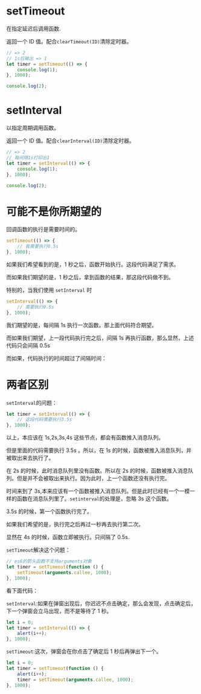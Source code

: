 # setTimeout

在指定延迟后调用函数.

返回一个 ID 值。配合`clearTimeout(ID)`清除定时器。

```js
// => 2
// 1s后输出 => 1
let timer = setTimeout(() => {
    console.log(1);
}, 1000);

console.log(2);
```

# setInterval

以指定周期调用函数。

返回一个 ID 值。配合`clearInterval(ID)`清除定时器。

```js
// => 2
// 每间隔1s打印出1
let timer = setInterval(() => {
    console.log(1);
}, 1000);

console.log(2);
```

# 可能不是你所期望的

回调函数的执行是需要时间的。

```js
setTimeout(() => {
    // 我需要执行0.5s
}, 1000);
```

如果我们希望看到的是，1 秒之后，函数开始执行。这段代码满足了需求。

而如果我们期望的是，1 秒之后，拿到函数的结果，那这段代码做不到。

特别的，当我们使用 `setInterval` 时

```js
setInterval(() => {
    // 需要执行0.5s
}, 1000);
```

我们期望的是，每间隔 1s 执行一次函数。那上面代码符合期望。

而如果我们期望，上一段代码执行完之后，间隔 1s 再执行函数，那么显然，上述代码只会间隔 0.5s

而如果，代码执行的时间超过了间隔时间：

# 两者区别

`setInterval`的问题：

```js
let timer = setInterval(() => {
    // 这段代码需要执行3.5s
}, 1000);
```

以上，本应该在 1s,2s,3s,4s 这些节点，都会有函数推入消息队列。

但是里面的代码需要执行 3.5s 。所以，在 1s 的时候，函数被推入消息队列，并被取出来去执行了。

在 2s 的时候，此时消息队列里没有函数。所以在 2s 的时候，函数被推入消息队列。但是并不会被取出来执行。因为此时，上一个函数还没有执行完。

时间来到了 3s,本来应该有一个函数被推入消息队列。但是此时已经有一个一模一样的函数在消息队列里了。`setinterval`的处理是，忽略 3s 这个函数。

3.5s 的时候，第一个函数执行完了。

如果我们希望的是，执行完之后再过一秒再去执行第二次。

显然在 4s 的时候，函数立即被执行。只间隔了 0.5s.

`setTimeout`解决这个问题：

```js
// es6的箭头函数不支持arguments对象
let timer = setTimeout(function () {
    setTimeout(arguments.callee, 1000);
}, 1000);
```

看下面代码：

`setInterval`:如果在弹窗出现后，你迟迟不点击确定，那么会发现，点击确定后，下一个弹窗会立马出现，而不是等待了 1 秒。

```js
let i = 0;
let timer = setInterval(() => {
    alert(i++);
}, 1000);
```

`setTimeout`:这次，弹窗会在你点击了确定后 1 秒后再弹出下一个。

```js
let i = 0;
let timer = setTimeout(function () {
    alert(i++);
    timer = setTimeout(arguments.callee, 1000);
}, 1000);
```

